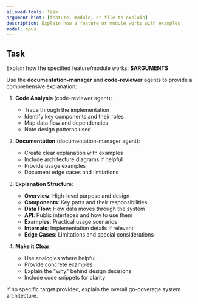 ```yaml
---
allowed-tools: Task
argument-hint: [feature, module, or file to explain]
description: Explain how a feature or module works with examples
model: opus
---
```


## Task

Explain how the specified feature/module works: **$ARGUMENTS**

Use the **documentation-manager** and **code-reviewer** agents to provide a comprehensive explanation:

1. **Code Analysis** (code-reviewer agent):
   - Trace through the implementation
   - Identify key components and their roles
   - Map data flow and dependencies
   - Note design patterns used

2. **Documentation** (documentation-manager agent):
   - Create clear explanation with examples
   - Include architecture diagrams if helpful
   - Provide usage examples
   - Document edge cases and limitations

3. **Explanation Structure**:
   - **Overview**: High-level purpose and design
   - **Components**: Key parts and their responsibilities
   - **Data Flow**: How data moves through the system
   - **API**: Public interfaces and how to use them
   - **Examples**: Practical usage scenarios
   - **Internals**: Implementation details if relevant
   - **Edge Cases**: Limitations and special considerations

4. **Make it Clear**:
   - Use analogies where helpful
   - Provide concrete examples
   - Explain the "why" behind design decisions
   - Include code snippets for clarity

If no specific target provided, explain the overall go-coverage system architecture.